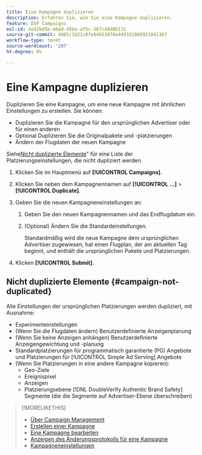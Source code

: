 ```yaml
---
title: Eine Kampagne duplizieren
description: Erfahren Sie, wie Sie eine Kampagne duplizieren.
feature: DSP Campaigns
exl-id: 4e42bd5b-e8a9-45be-af5c-367c48d0b131
source-git-commit: 4085c1b21c0fe84653978e449321868921841367
workflow-type: tm+mt
source-wordcount: '207'
ht-degree: 0%

---
```


# Eine Kampagne duplizieren

<!-- Some placements don't have this option. Clarify which placement types aren't eligible -- is it PG placements, or all placements using private inventory? And anything else? -->

Duplizieren Sie eine Kampagne, um eine neue Kampagne mit ähnlichen Einstellungen zu erstellen. Sie können:

* Duplizieren Sie die Kampagne für den ursprünglichen Advertiser oder für einen anderen
* Optional Duplizieren Sie die Originalpakete und -platzierungen
* Ändern der Flugdaten der neuen Kampagne

Siehe[Nicht duplizierte Elemente](#campaign-not-duplicated)&quot; für eine Liste der Platzierungseinstellungen, die nicht dupliziert werden.

1. Klicken Sie im Hauptmenü auf **[!UICONTROL Campaigns]**.

1. Klicken Sie neben dem Kampagnennamen auf **[!UICONTROL ...]** > **[!UICONTROL Duplicate]**.

1. Geben Sie die neuen Kampagneneinstellungen an:

   1. Geben Sie den neuen Kampagnennamen und das Endflugdatum ein.

   1. (Optional) Ändern Sie die Standardeinstellungen.

      Standardmäßig wird die neue Kampagne dem ursprünglichen Advertiser zugewiesen, hat einen Flugplan, der am aktuellen Tag beginnt, und enthält die ursprünglichen Pakete und Platzierungen.

1. Klicken **[!UICONTROL Submit]**.

## Nicht duplizierte Elemente {#campaign-not-duplicated}

Alle Einstellungen der ursprünglichen Platzierungen werden dupliziert, mit Ausnahme:

* Experimenteinstellungen
* (Wenn Sie die Flugdaten ändern) Benutzerdefinierte Anzeigenplanung
* (Wenn Sie keine Anzeigen anhängen) Benutzerdefinierte Anzeigengewichtung und -planung
* Standardplatzierungen für programmatisch garantierte (PG) Angebote und Platzierungen für [!UICONTROL Simple Ad Serving] Angebote
* (Wenn Sie Platzierungen in eine andere Kampagne kopieren):
   * Geo-Ziele
   * Ereignispixel
   * Anzeigen
   * Platzierungsebene [!DNL DoubleVerify Authentic Brand Safety] Segmente (die die Segmente auf Advertiser-Ebene überschreiben)

>[!MORELIKETHIS]
>
>* [Über Campaign Management](campaign-about.md)
>* [Erstellen einer Kampagne](campaign-create.md)
>* [Eine Kampagne bearbeiten](campaign-edit.md)
>* [Anzeigen des Änderungsprotokolls für eine Kampagne](campaign-change-log.md)
>* [Kampagneneinstellungen](campaign-settings.md)

